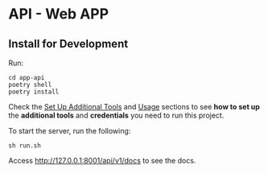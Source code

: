 # API - Web APP

## Install for Development

Run:
```shell
cd app-api
poetry shell
poetry install
```

Check the [Set Up Additional Tools](https://github.com/iusztinpaul/energy-forecasting#-set-up-additional-tools-) and [Usage](https://github.com/iusztinpaul/energy-forecasting#usage) sections to see **how to set up** the **additional tools** and **credentials** you need to run this project.

To start the server, run the following:
```shell
sh run.sh
```

Access http://127.0.0.1:8001/api/v1/docs to see the docs.

